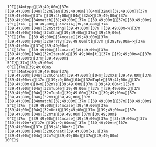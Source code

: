      1^I[34mtype[39;49;00m[37m [39;49;00m[04m[32mElem[39;49;00m[[04m[32mX[39;49;00m][37m [39;49;00m=[37m [39;49;00m[04m[32mX[39;49;00m[37m [39;49;00m[34mmatch[39;49;00m[37m [39;49;00m{[37m[39;49;00m$
     2^I[37m  [39;49;00m[34mcase[39;49;00m[37m [39;49;00m[04m[32mString[39;49;00m[37m [39;49;00m=>[37m [39;49;00m[04m[32mChar[39;49;00m[37m[39;49;00m$
     3^I[37m  [39;49;00m[34mcase[39;49;00m[37m [39;49;00m[04m[32mArray[39;49;00m[t][37m [39;49;00m=>[37m [39;49;00mt[37m[39;49;00m$
     4^I[37m  [39;49;00m[34mcase[39;49;00m[37m [39;49;00m[04m[32mIterable[39;49;00m[t][37m [39;49;00m=>[37m [39;49;00mt[37m[39;49;00m$
     5^I}[37m[39;49;00m$
     6^I[37m[39;49;00m$
     7^I[34mtype[39;49;00m[37m [39;49;00m[04m[32mConcat[39;49;00m[[04m[32mXs[39;49;00m[37m [39;49;00m<:[37m [39;49;00m[04m[32mTuple[39;49;00m,[37m [39;49;00m+[04m[32mYs[39;49;00m[37m [39;49;00m<:[37m [39;49;00m[04m[32mTuple[39;49;00m][37m [39;49;00m<:[37m [39;49;00m[04m[32mTuple[39;49;00m[37m [39;49;00m=[37m [39;49;00m[04m[32mXs[39;49;00m[37m [39;49;00m[34mmatch[39;49;00m[37m [39;49;00m{[37m[39;49;00m$
     8^I[37m  [39;49;00m[34mcase[39;49;00m[37m [39;49;00m[04m[32mUnit[39;49;00m[37m [39;49;00m=>[37m [39;49;00m[04m[32mYs[39;49;00m[37m[39;49;00m$
     9^I[37m  [39;49;00m[34mcase[39;49;00m[37m [39;49;00mx[37m [39;49;00m*:[37m [39;49;00mxs[37m [39;49;00m=>[37m [39;49;00mx[37m [39;49;00m*:[37m [39;49;00m[04m[32mConcat[39;49;00m[xs,[37m [39;49;00m[04m[32mYs[39;49;00m][37m[39;49;00m$
    10^I}$

